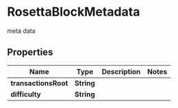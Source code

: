 

# RosettaBlockMetadata

meta data

## Properties

Name | Type | Description | Notes
------------ | ------------- | ------------- | -------------
**transactionsRoot** | **String** |  | 
**difficulty** | **String** |  | 



